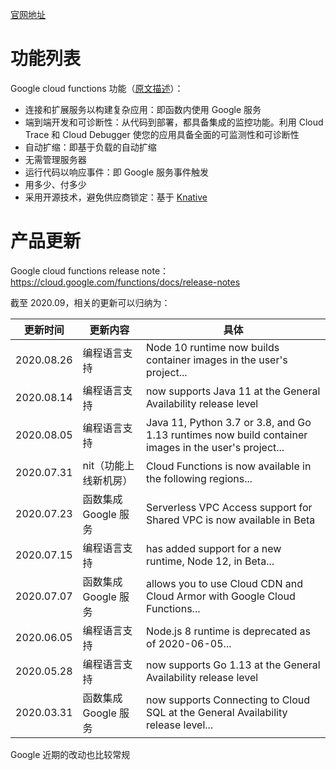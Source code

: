 [官网地址](https://cloud.google.com/functions/)

# 功能列表

Google cloud functions 功能（[原文描述](https://cloud.google.com/functions#section-14)）：

* 连接和扩展服务以构建复杂应用：即函数内使用 Google 服务
* 端到端开发和可诊断性：从代码到部署，都具备集成的监控功能。利用 Cloud Trace 和 Cloud Debugger 使您的应用具备全面的可监测性和可诊断性
* 自动扩缩：即基于负载的自动扩缩
* 无需管理服务器
* 运行代码以响应事件：即 Google 服务事件触发
* 用多少、付多少
* 采用开源技术，避免供应商锁定：基于 [Knative](https://coldtea214.gitbook.io/cncf-serverless/installableplatform/knative)

# 产品更新

Google cloud functions release note：https://cloud.google.com/functions/docs/release-notes

截至 2020.09，相关的更新可以归纳为：

| 更新时间 | 更新内容 | 具体 |
|---------|--------|-----|
| 2020.08.26 | 编程语言支持 | Node 10 runtime now builds container images in the user's project... |
| 2020.08.14 | 编程语言支持 | now supports Java 11 at the General Availability release level |
| 2020.08.05 | 编程语言支持 | Java 11, Python 3.7 or 3.8, and Go 1.13 runtimes now build container images in the user's project... |
| 2020.07.31 | nit（功能上线新机房）| Cloud Functions is now available in the following regions... |
| 2020.07.23 | 函数集成 Google 服务 | Serverless VPC Access support for Shared VPC is now available in Beta |
| 2020.07.15 | 编程语言支持 | has added support for a new runtime, Node 12, in Beta... |
| 2020.07.07 | 函数集成 Google 服务 | allows you to use Cloud CDN and Cloud Armor with Google Cloud Functions... |
| 2020.06.05 | 编程语言支持 | Node.js 8 runtime is deprecated as of 2020-06-05... |
| 2020.05.28 | 编程语言支持 | now supports Go 1.13 at the General Availability release level |
| 2020.03.31 |  函数集成 Google 服务 | now supports Connecting to Cloud SQL at the General Availability release level... |

Google 近期的改动也比较常规